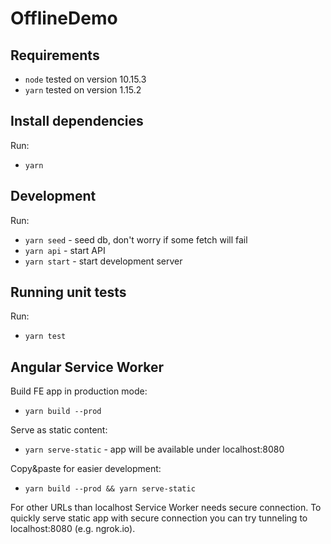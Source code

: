 # OfflineDemo

## Requirements
- `node` tested on version 10.15.3
- `yarn` tested on version 1.15.2

## Install dependencies
Run:
- `yarn`

## Development
Run:
- `yarn seed` - seed db, don't worry if some fetch will fail
- `yarn api` - start API
- `yarn start` - start development server

## Running unit tests
Run:
- `yarn test`

## Angular Service Worker
Build FE app in production mode:
- `yarn build --prod`

Serve as static content:
- `yarn serve-static` - app will be available under localhost:8080

Copy&paste for easier development:
- `yarn build --prod && yarn serve-static`

For other URLs than localhost Service Worker needs secure connection.
To quickly serve static app with secure connection you can try tunneling to localhost:8080 (e.g. ngrok.io).
